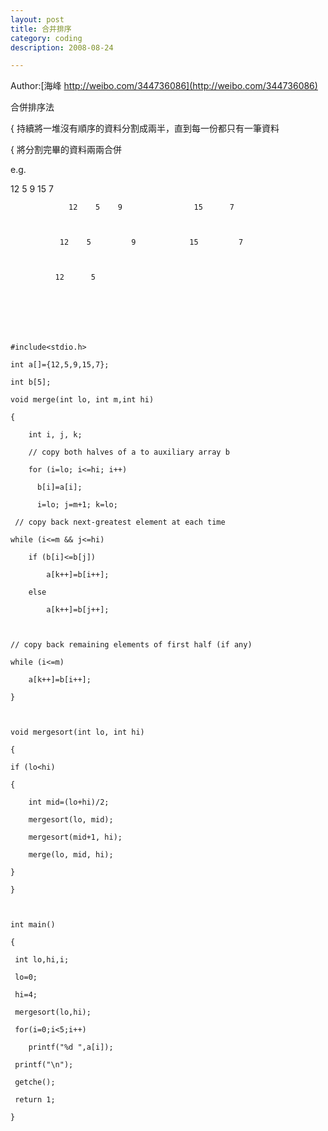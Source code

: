 ```yaml
---
layout: post
title: 合并排序
category: coding
description: 2008-08-24

---
```


Author:[海峰 http://weibo.com/344736086](http://weibo.com/344736086)


合併排序法

{         持續將一堆沒有順序的資料分割成兩半，直到每一份都只有一筆資料

{         將分割完畢的資料兩兩合併

 


 

e.g.

12    5     9     15     7

                 

                 12    5    9                15      7

 

               12    5         9            15         7

 

              12      5

 

 

 

	#include<stdio.h>

	int a[]={12,5,9,15,7};

	int b[5];

	void merge(int lo, int m,int hi)

	{

     	int i, j, k;

    	// copy both halves of a to auxiliary array b

    	for (i=lo; i<=hi; i++)

      	  b[i]=a[i];

     	  i=lo; j=m+1; k=lo;

   	 // copy back next-greatest element at each time

    while (i<=m && j<=hi)

        if (b[i]<=b[j])

            a[k++]=b[i++];

        else

            a[k++]=b[j++];

 

    // copy back remaining elements of first half (if any)

    while (i<=m)

        a[k++]=b[i++];

	}

 

	void mergesort(int lo, int hi)

	{

    if (lo<hi)

    {

        int mid=(lo+hi)/2;

        mergesort(lo, mid);

        mergesort(mid+1, hi);

        merge(lo, mid, hi);

    }

	}

 

	int main()

	{

     int lo,hi,i;

     lo=0;

     hi=4;

     mergesort(lo,hi);   

     for(i=0;i<5;i++)

        printf("%d ",a[i]);

     printf("\n");

     getche();

     return 1;

	}
